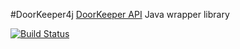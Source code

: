 #DoorKeeper4j
[DoorKeeper API](http://www.doorkeeperhq.com/developer/api "DoorKeeper") Java wrapper library

[![Build Status](https://travis-ci.org/sh0hei/doorkeeper4j.png?branch=master)](https://travis-ci.org/sh0hei/doorkeeper4j)



